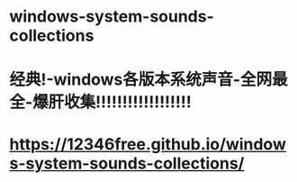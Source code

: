 # windows-system-sounds-collections
# 经典!-windows各版本系统声音-全网最全-爆肝收集!!!!!!!!!!!!!!!!!!
# https://12346free.github.io/windows-system-sounds-collections/

